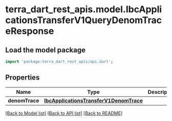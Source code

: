 # terra_dart_rest_apis.model.IbcApplicationsTransferV1QueryDenomTraceResponse

## Load the model package
```dart
import 'package:terra_dart_rest_apis/api.dart';
```

## Properties
Name | Type | Description | Notes
------------ | ------------- | ------------- | -------------
**denomTrace** | [**IbcApplicationsTransferV1DenomTrace**](IbcApplicationsTransferV1DenomTrace.md) |  | [optional] 

[[Back to Model list]](../README.md#documentation-for-models) [[Back to API list]](../README.md#documentation-for-api-endpoints) [[Back to README]](../README.md)



